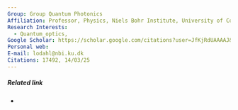 ```yaml
---
Group: Group Quantum Photonics
Affiliation: Professor, Physics, Niels Bohr Institute, University of Copenhagen
Research Interests:
  - Quantum_optics,
Google Scholar: https://scholar.google.com/citations?user=JfKjRdUAAAAJ&hl=da
Personal web: 
E-mail: lodahl@nbi.ku.dk
Citations: 17492, 14/03/25
---
```

##### Related link
- 